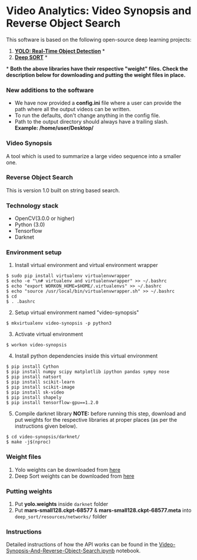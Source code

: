 # Video Analytics: Video Synopsis and Reverse Object Search
This software is based on the following open-source deep learning projects:
1. **[YOLO: Real-Time Object Detection](https://github.com/pjreddie/darknet)** *
2. **[Deep SORT](https://github.com/nwojke/deep_sort)** *

\* **Both the above libraries have their respective "weight" files. Check the description below for downloading and putting the weight files in place.**

### New additions to the software
* We have now provided a __config.ini__ file where a user can provide the path where all the output videos can be written.
* To run the defaults, don't change anything in the config file.
* Path to the output directory should always have a trailing slash.
        __Example: /home/user/Desktop/__


### Video Synopsis
A tool which is used to summarize a large video sequence into a smaller one.

### Reverse Object Search
This is version 1.0 built on string based search. 

### Technology stack
* OpenCV(3.0.0 or higher)
* Python (3.0)
* Tensorflow
* Darknet 

### Environment setup
1. Install virtual environment and virtual environment wrapper
```
$ sudo pip install virtualenv virtualenvwrapper
$ echo -e "\n# virtualenv and virtualenvwrapper" >> ~/.bashrc
$ echo "export WORKON_HOME=$HOME/.virtualenvs" >> ~/.bashrc
$ echo "source /usr/local/bin/virtualenvwrapper.sh" >> ~/.bashrc
$ cd 
$ . .bashrc
```

2. Setup virtual environment named "video-synopsis"
```
$ mkvirtualenv video-synopsis -p python3 
```
3. Activate virtual environment
```
$ workon video-synopsis
```

4. Install python dependencies inside this virtual environment
```
$ pip install Cython
$ pip install numpy scipy matplotlib ipython pandas sympy nose
$ pip install natsort
$ pip install scikit-learn
$ pip install scikit-image
$ pip install sk-video
$ pip install shapely
$ pip install tensorflow-gpu==1.2.0
```

5. Compile darknet library
**NOTE:** before running this step, download and put weights for the respective libraries at proper places (as per the instructions given below).
```
$ cd video-synopsis/darknet/
$ make -j$(nproc)
```

### Weight files
1. Yolo weights can be downloaded from [here](https://drive.google.com/open?id=1FgZ1MmocnWa7o43Co8B0DHdZYxcJYf92)
2. Deep Sort weights can be downloaded from [here](https://drive.google.com/open?id=1WRBfeJSMd94KS5G05OsUbs_G-T8sNbHv)

### Putting weights
1. Put **yolo.weights** inside `darknet` folder
2. Put **mars-small128.ckpt-68577** & **mars-small128.ckpt-68577.meta** into `deep_sort/resources/networks/` folder

### Instructions
Detailed instructions of how the API works can be found in the [Video-Synopsis-And-Reverse-Object-Search.ipynb](https://github.com/paradigmC/video-analytics/blob/master/video-analytics-api/city/bangalore/video_synopsis/Video-Synopsis-And-Reverse-Object-Search.ipynb) notebook.